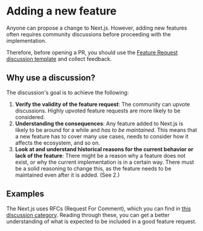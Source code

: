 # Adding a new feature

Anyone can propose a change to Next.js. However, adding new features often requires community discussions before proceeding with the implementation.

Therefore, before opening a PR, you should use the [Feature Request discussion template](https://github.com/vercel/next.js/discussions/new?category=ideas) and collect feedback.

## Why use a discussion?

The discussion's goal is to achieve the following:

1. **Verify the validity of the feature request**: The community can upvote discussions. Highly upvoted feature requests are more likely to be considered.
2. **Understanding the consequences**: Any feature added to Next.js is likely to be around for a while and _has to be maintained_. This means that a new feature has to cover many use cases, needs to consider how it affects the ecosystem, and so on.
3. **Look at and understand historical reasons for the current behavior or lack of the feature**: There might be a reason why a feature does not exist, or why the current implementation is in a certain way. There must be a solid reasoning to change this, as the feature needs to be maintained even after it is added. (See 2.)

## Examples

The Next.js uses RFCs (Request For Comment), which you can find in [this discussion category](https://github.com/vercel/next.js/discussions/categories/rfc). Reading through these, you can get a better understanding of what is expected to be included in a good feature request.
